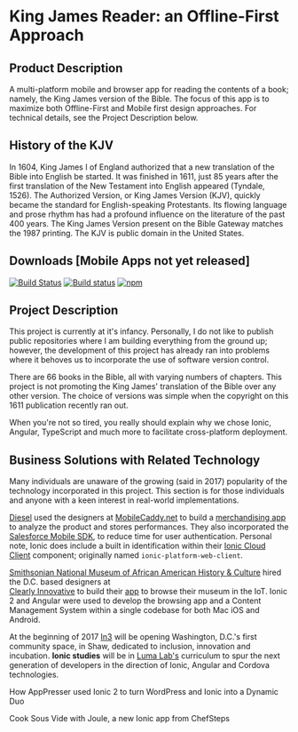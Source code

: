 
# King James Reader: an Offline-First Approach

## Product Description
   
A multi-platform mobile and browser app for reading the contents of a book; namely, the King James version of the Bible. 
The focus of this app is to maximize both Offline-First and Mobile first design approaches. For technical details, see 
the Project Description below.

## History of the KJV
   
In 1604, King James I of England authorized that a new translation of the Bible into English be started. It was finished in 1611, just 85 years after the first translation of the New Testament into English appeared (Tyndale, 1526). The Authorized Version, or King James Version (KJV), quickly became the standard for English-speaking Protestants. Its flowing language and prose rhythm has had a profound influence on the literature of the past 400 years. The King James Version present on the Bible Gateway matches the 1987 printing. The KJV is public domain in the United States.

## Downloads [Mobile Apps not yet released]

[![Build Status][circle-badge]][circle-badge-url]
[![Build status][appveyor-badge]][appveyor-badge-url]
[![npm][npm-badge]][npm-badge-url]

## Project Description
   
This project is currently at it's infancy. Personally, I do not like to publish public repositories where I am 
building everything from the ground up; however, the development of this project has already ran into problems where 
it behoves us to incorporate the use of software version control.

There are 66 books in the Bible, all with varying numbers of chapters. This project is not promoting the King James' 
translation of the Bible over any other version. The choice of versions was simple when the copyright on this 1611 
publication recently ran out.

When you're not so tired, you really should explain why we chose Ionic, Angular, TypeScript and much more to 
facilitate cross-platform deployment.

## Business Solutions with Related Technology

Many individuals are unaware of the growing (said in 2017) popularity of the technology incorporated in this project. 
This section is for those individuals and anyone with a keen interest in real-world implementations.

[Diesel](http://store.diesel.com/) used the designers at [MobileCaddy.net](mobilecaddy.net) to build a 
[merchandising app](http://www.mobilecaddy.net/diesel-achieving-digital-business-transformation-mobilecaddy/) 
to analyze the product and stores performances. They also incorporated the [Salesforce Mobile SDK](http://salesforce.com), 
to reduce time for user authentication. Personal note, Ionic does include a built in identification within their 
[Ionic Cloud Client](http://github.com/driftyco/ionic-cloud) component; originally named `ionic-platform-web-client`.

[Smithsonian National Museum of African American History & Culture](https://nmaahc.si.edu/) hired the D.C. based designers at  
[Clearly Innovative](http://www.clearlyinnovative.com/nmaahc-mobile-app) to build their 
[app](https://nmaahc.si.edu/connect/mobile/apps) to browse their museum in the IoT. Ionic 2 and Angular were used 
to develop the browsing app and a Content Management System within a single codebase for both Mac iOS and Android.
 
At the beginning of 2017 [In3](http://www.in3dc.com/) will be opening Washington, D.C.'s first community space, in Shaw, 
dedicated to inclusion, innovation and incubation. **Ionic studies** will be in [Luma Lab's](http://www.luma-lab.com/) 
curriculum to spur the next generation of developers in the direction of Ionic, Angular and Cordova technologies.
 
How AppPresser used Ionic 2 to turn WordPress and Ionic into a Dynamic Duo
 
Cook Sous Vide with Joule, a new Ionic app from ChefSteps

[mobilecaddy.net]: https://www.mobilecaddy.net/


[circle-badge]: https://circleci.com/gh/driftyco/ionic-cli.svg?style=shield
[circle-badge-url]: https://circleci.com/gh/driftyco/ionic-cli
[appveyor-badge]: https://ci.appveyor.com/api/projects/status/oqaqa7fdc7y9mma3?svg=true
[appveyor-badge-url]: https://ci.appveyor.com/project/jthoms1/ionic-cli
[npm-badge]: https://img.shields.io/npm/v/ionic.svg
[npm-badge-url]: https://www.npmjs.com/package/ionic